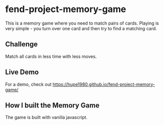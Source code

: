 # fend-project-memory-game
This is a memory game where you need to match pairs of cards. Playing is very simple - you turn over one card and then try to find a matching card.

## Challenge
Match all cards in less time with less moves.

## Live Demo
For a demo, check out https://hupe1980.github.io/fend-project-memory-game/

## How I built the Memory Game
The game is built with vanilla javascript.
